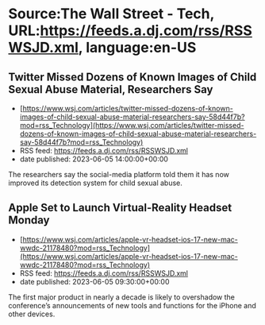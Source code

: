 # Source:The Wall Street - Tech, URL:https://feeds.a.dj.com/rss/RSSWSJD.xml, language:en-US

## Twitter Missed Dozens of Known Images of Child Sexual Abuse Material, Researchers Say
 - [https://www.wsj.com/articles/twitter-missed-dozens-of-known-images-of-child-sexual-abuse-material-researchers-say-58d44f7b?mod=rss_Technology](https://www.wsj.com/articles/twitter-missed-dozens-of-known-images-of-child-sexual-abuse-material-researchers-say-58d44f7b?mod=rss_Technology)
 - RSS feed: https://feeds.a.dj.com/rss/RSSWSJD.xml
 - date published: 2023-06-05 14:00:00+00:00

The researchers say the social-media platform told them it has now improved its detection system for child sexual abuse.

## Apple Set to Launch Virtual-Reality Headset Monday
 - [https://www.wsj.com/articles/apple-vr-headset-ios-17-new-mac-wwdc-21178480?mod=rss_Technology](https://www.wsj.com/articles/apple-vr-headset-ios-17-new-mac-wwdc-21178480?mod=rss_Technology)
 - RSS feed: https://feeds.a.dj.com/rss/RSSWSJD.xml
 - date published: 2023-06-05 09:30:00+00:00

The first major product in nearly a decade is likely to overshadow the conference’s announcements of new tools and functions for the iPhone and other devices.

